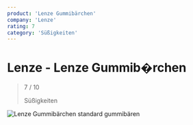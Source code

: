 ```yaml
---
product: 'Lenze Gummibärchen'
company: 'Lenze'
rating: 7
category: 'Süßigkeiten'
---
```


# Lenze - Lenze Gummib�rchen
>
> 7 / 10
>
> Süßigkeiten

![Lenze Gummibärchen](./assets/lenze-lenze-gummibärchen-0f897ae0-a58f-4254-89ca-8124978f4e60.jpg)
standard gummibären
